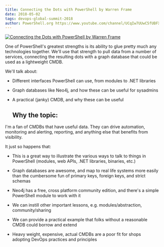 ```yaml
---
title: Connecting the Dots with PowerShell by Warren Frame
date: 2018-05-02
tags: devops-global-summit-2018
author: PowerShell.org https://www.youtube.com/channel/UCqIw7UUwC5fUBFXYX68aMrQ
---
```


[![Connecting the Dots with PowerShell by Warren Frame](https://i2.ytimg.com/vi/5SVRCkUtKJU/hqdefault.jpg "Connecting the Dots with PowerShell by Warren Frame")](https://www.youtube.com/watch?v=5SVRCkUtKJU)

One of PowerShell's greatest strengths is its ability to glue pretty much any technologies together. We'll use that strength to pull data from a number of services, connecting the resulting dots with a graph database that could be used as a lightweight CMDB.


We'll talk about:
 

* Different interfaces PowerShell can use, from modules to .NET libraries

* Graph databases like Neo4j, and how these can be useful for sysadmins

* A practical (janky) CMDB, and why these can be useful

     ## Why the topic:

I'm a fan of CMDBs that have useful data.  They can drive automation, monitoring and alerting, reporting, and anything else that benefits from visibility.

It just so happens that:

* This is a great way to illustrate the various ways to talk to things in PowerShell (modules, web APIs, .NET libraries, binaries, etc.)

* Graph databases are awesome, and map to real life systems more easily than the cumbersome fun of primary keys, foreign keys, and strict schemas

* Neo4j has a free, cross platform community edition, and there's a simple PowerShell module to work with it

* We can instill other important lessons, e.g. modules/abstraction, community/sharing

* We can provide a practical example that folks without a reasonable CMDB could borrow and extend

* Heavy weight, expensive, actual CMDBs are a poor fit for shops adopting DevOps practices and principles
